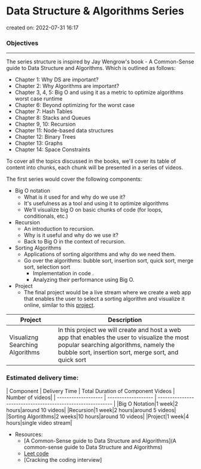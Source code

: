 # Data Structure & Algorithms Series
created on: 2022-07-31 16:17

### Objectives
___
The series structure is inspired by Jay Wengrow's book - A Common-Sense guide to Data Structure and Algorithms. Which is outlined as follows:

- Chapter 1: Why DS are important?
- Chapter 2: Why Algorithms are important?
- Chapter 3, 4, 5: Big O and using it as a metric to optimize algorithms worst case runtime
- Chapter 6: Beyond optimizing for the worst case
- Chapter 7: Hash Tables
- Chapter 8: Stacks and Queues
- Chapter 9, 10: Recursion
- Chapter 11: Node-based data structures
- Chapter 12: Binary Trees
- Chapter 13: Graphs
- Chapter 14: Space Constraints

To cover all the topics discussed in the books, we'll cover its table of content into chunks, each chunk will be presented in a series of videos.

The first series would cover the following components:
- Big O notation
	- What is it used for and why do we use it?
	- It's usefulness as a tool and using it to optimize algorithms
	- We'll visualize big O on basic chunks of code (for loops, conditionals, etc.)
- Recursion
	- An introduction to recursion.
	- Why is it useful and why do we use it?
	- Back to Big O in the context of recursion.
- Sorting Algorithms
	- Applications of sorting algorithms and why do we need them.
	- Go over the algorithms: bubble sort, insertion sort, quick sort, merge sort, selection sort
		- Implementation in code .
		- Analyzing their performance using Big O.
- Project
	- The final project would be a live stream where we create a web app that enables the user to select a sorting algorithm and visualize it online, similar to this [project](https://visualgo.net/en/sorting). 


| Project     | Description |
| ----------- | ----------- |
| Visualizng Searching Algorithms      | In this project we will create and host a web app that enables the user to visualize the most popular searching algorithms, namely the bubble sort, insertion sort, merge sort, and quick sort

### Estimated delivery time:
| Component | Delivery Time | Total Duration of Component Videos | Number of videos|
| ------------------- | ------------------- | ----------------------------------------------------------- |
|Big O Notation|1 week|2 hours|around 10 videos|
|Recursion|1 week|2 hours|around 5 videos|
|Sorting Algorithms|2 weeks|10 hours|around 10 videos|
|Project|1 week|4 hours|single video stream|


- Resources:
	- [A Common-Sense guide to Data Structure and Algorithms](A common-sense guide to Data Structure and Algorithms)
	- [Leet code](https://www.crackingthecodinginterview.com/)
	- [Cracking the coding interview]